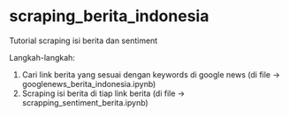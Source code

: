 # scraping_berita_indonesia
Tutorial scraping isi berita dan sentiment

Langkah-langkah:
1. Cari link berita yang sesuai dengan keywords di google news (di file -> googlenews_berita_indonesia.ipynb)
2. Scraping isi berita di tiap link berita (di file -> scrapping_sentiment_berita.ipynb)
